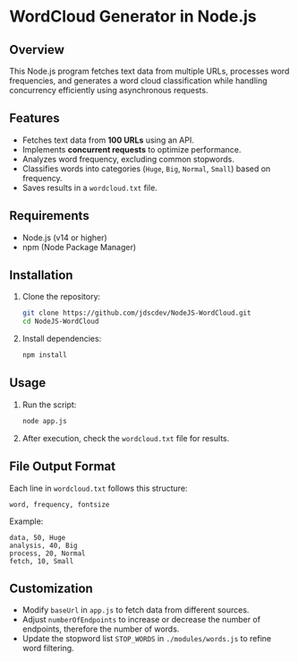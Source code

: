 # WordCloud Generator in Node.js

## Overview
This Node.js program fetches text data from multiple URLs, processes word frequencies, and generates a word cloud classification while handling concurrency efficiently using asynchronous requests.

## Features
- Fetches text data from **100 URLs** using an API.
- Implements **concurrent requests** to optimize performance.
- Analyzes word frequency, excluding common stopwords.
- Classifies words into categories (`Huge`, `Big`, `Normal`, `Small`) based on frequency.
- Saves results in a `wordcloud.txt` file.

## Requirements
- Node.js (v14 or higher)
- npm (Node Package Manager)

## Installation
1. Clone the repository:
   ```sh
   git clone https://github.com/jdscdev/NodeJS-WordCloud.git
   cd NodeJS-WordCloud
   ```
2. Install dependencies:
   ```sh
   npm install
   ```

## Usage
1. Run the script:
   ```sh
   node app.js
   ```
2. After execution, check the `wordcloud.txt` file for results.

## File Output Format
Each line in `wordcloud.txt` follows this structure:
```
word, frequency, fontsize
```
Example:
```
data, 50, Huge
analysis, 40, Big
process, 20, Normal
fetch, 10, Small
```

## Customization
- Modify `baseUrl` in `app.js` to fetch data from different sources.
- Adjust `numberOfEndpoints` to increase or decrease the number of endpoints, therefore the number of words.
- Update the stopword list `STOP_WORDS` in `./modules/words.js` to refine word filtering.


